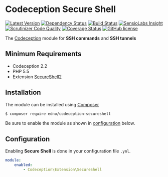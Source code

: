 # Codeception Secure Shell

[![Latest Version](https://img.shields.io/packagist/v/edno/codeception-secureshell.svg?style=flat-square)](https://packagist.org/packages/edno/codeception-secureshell)
[![Dependency Status](https://www.versioneye.com/user/projects/5763240c0735400035b94e9f/badge.svg?style=flat-square)](https://www.versioneye.com/user/projects/5763240c0735400035b94e9f)
[![Build Status](https://img.shields.io/travis/edno/codeception-secureshell.svg?style=flat-square)](https://travis-ci.org/edno/codeception-secureshell)
[![SensioLabs Insight](https://img.shields.io/sensiolabs/i/ff1e8b7c-36be-449f-9ce5-092968b2cda5.svg?style=flat-square)](https://insight.sensiolabs.com/projects/ff1e8b7c-36be-449f-9ce5-092968b2cda5)
[![Scrutinizer Code Quality](https://img.shields.io/scrutinizer/g/edno/codeception-secureshell.svg?style=flat-square)](https://scrutinizer-ci.com/g/edno/codeception-secureshell/?branch=master)
[![Coverage Status](https://img.shields.io/coveralls/edno/codeception-secureshell.svg?style=flat-square)](https://coveralls.io/github/edno/codeception-secureshell?branch=master)
[![GitHub license](https://img.shields.io/badge/license-MIT-blue.svg?style=flat-square)](https://raw.githubusercontent.com/edno/codeception-secureshell/master/LICENSE)

The [Codeception](http://codeception.com/) module for **SSH commands** and **SSH tunnels**

## Minimum Requirements
- Codeception 2.2
- PHP 5.5
- Extension [SecureShell2](http://www.php.net/ssh2)

## Installation
The module can be installed using [Composer](https://getcomposer.org)

```bash
$ composer require edno/codeception-secureshell
```

Be sure to enable the module as shown in
[configuration](#configuration) below.

## Configuration
Enabling **Secure Shell** is done in your configuration file `.yml`.

```yaml
module:
    enabled:
        - Codeception\Extension\SecureShell
```
